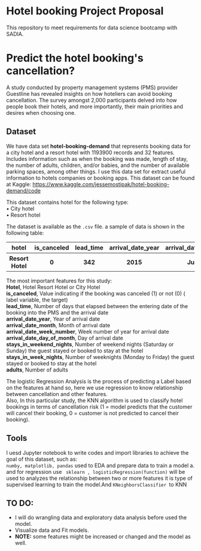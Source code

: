 # Hotel booking Project Proposal 

This repository to meet requirements for data science bootcamp with SADIA.


# Predict the hotel booking's cancellation?

 A study conducted by property management systems (PMS) provider Guestline has revealed insights on how hoteliers can avoid booking cancellation. 
The survey amongst 2,000 participants delved into how people book their hotels, and more importantly, their main priorities and desires when choosing one.

## Dataset
We have data set **hotel-booking-demand** that represents booking data for a city hotel and a resort hotel with 1193900 records and 32 features. 
Includes information such as when the booking was made, length of stay, the number of adults, children, and/or babies, 
and the number of available parking spaces, among other things. I use this data set for extract useful information to hotels companies or booking apps.
This dataset can be found at Kaggle: https://www.kaggle.com/jessemostipak/hotel-booking-demand/code <br>
  
This dataset contains hotel for the following type:<br>
•	City hotel <br>
•	Resort hotel<br>


The dataset is available as the ```.csv``` file. a sample of data is shown in the following table:
<table width="100%">
 <tr>
  <th>hotel</th><th>is_canceled</th><th>lead_time</th><th>arrival_date_year</th><th>arrival_date_month</th><th>arrival_date_week_number</th><th>arrival_date_day_of_month</th><th>stays_in_weekend_nights</th><th>stays_in_week_nights</th><th>stays_in_week_nights</th><th>adults</th><th>children</th><th>babies</th><th>meal</th><th>country</th><th>market_segment</th><th>is_repeated_guest</th><th>previous_cancellations</th><th>reserved_room_type</th><th>assigned_room_type</th><th>booking_changes</th><th>deposit_type</th><th>days_in_waiting_list</th><th>customer_type</th><th>adr</th><th>required_car_parking_spaces</th><th>total_of_special_requests</th><th>reservation_status</th><th>reservation_status_date</th>
 </tr>
 <tr>
  <th>Resort Hotel</th><th>0</th><th>342</th><th>2015</th><th>July</th><th>27</th><th>1</th><th>0</th><th>0</th><th>2</th><th>0.0</th><th>0</th><th>BB</th><th>PRT</th><th>Direct</th><th>0</th><th>0</th><th>C</th><th>C</th><th>3</th><th>No Deposit</th><th>0</th><th>0</th><th>Transient</th><th>0.0</th><th>0</th><th>0</th><th>Check-Out</th><th>2015-07-01
</th>
 </tr>
</table>


The most important features for this study:<br>
**Hotel**, Hotel Resort Hotel or City Hotel<br>
**is_canceled**, Value indicating if the booking was canceled (1) or not (0) ( label variable, the target)<br>
**lead_time**, Number of days that elapsed between the entering date of the booking into the PMS and the arrival date<br>
**arrival_date_year**, Year of arrival date<br>
**arrival_date_month**, Month of arrival date<br>
**arrival_date_week_number**, Week number of year for arrival date<br>
**arrival_date_day_of_month**, Day of arrival date<br>
**stays_in_weekend_nights**, Number of weekend nights (Saturday or Sunday) the guest stayed or booked to stay at the hotel<br>
**stays_in_week_nights**, Number of weeknights (Monday to Friday) the guest stayed or booked to stay at the hotel<br>
**adults**, Number of adults<br>

The logistic Regression Analysis is the process of predicting a Label based on the features at hand so, here we use regression to know relationship between cancellation and other features.<br>
Also, In this particular study, the KNN algorithm is used to classify hotel bookings in terms of cancellation risk (1 = model predicts that the customer will cancel their booking, 0 = customer is not predicted to cancel their booking). 


## Tools
I uesd Jupyter notebook to write codes and import libraries to achieve the goal of this dataset, such as:<br>
```numby, matplotlib, pandas``` used to EDA and prepare data to train a model a.<br>
and for regression use  ``` sklearn , logisticRegression(function)``` will be used to analyzes the relationship between two or more features
it is type of supervised learning to train the model.And ```KNeighborsClassifier ```to KNN

## **TO DO**: 
- I will do wrangling data and exploratory data analysis before used the model.
- Visualize data and Fit models.
- **NOTE:** some features might be increased or changed and the model as well.

